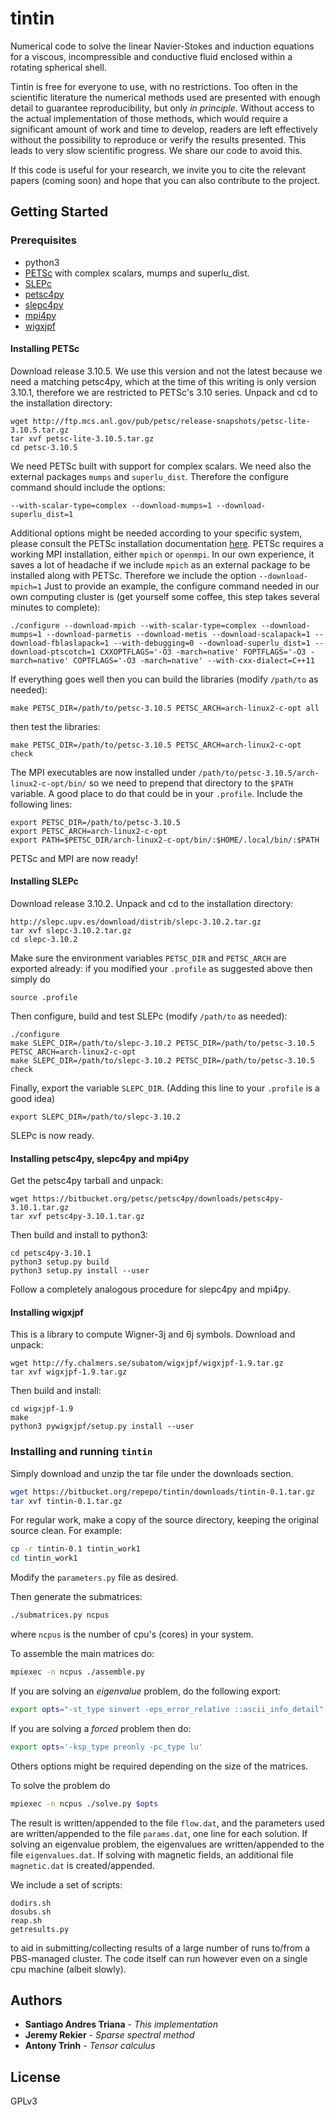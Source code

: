 # tintin

Numerical code to solve the linear Navier-Stokes and induction equations for a viscous, incompressible and conductive fluid enclosed within a rotating spherical shell.

Tintin is free for everyone to use, with no restrictions. Too often in the scientific literature the numerical methods used are presented with enough detail to guarantee reproducibility, but only *in principle*. Without access to the actual implementation of those methods, which would require a significant amount of work and time to develop, readers are left effectively without the possibility to reproduce or verify the results presented. This leads to very slow scientific progress. We share our code to avoid this.

If this code is useful for your research, we invite you to cite the relevant papers (coming soon) and hope that you can also contribute to the project. 

## Getting Started

### Prerequisites

* python3
* [PETSc](https://www.mcs.anl.gov/petsc/) with complex scalars, mumps and superlu_dist.
* [SLEPc](http://slepc.upv.es/)
* [petsc4py](https://bitbucket.org/petsc/petsc4py/src/master/)
* [slepc4py](https://bitbucket.org/slepc/slepc4py/src/master/)
* [mpi4py](https://bitbucket.org/mpi4py/mpi4py/src/master/)
* [wigxjpf](http://fy.chalmers.se/subatom/wigxjpf/)

#### Installing PETSc

Download release 3.10.5. We use this version and not the latest because we need a matching petsc4py, which at the time of this writing is only version 3.10.1, therefore we are restricted to PETSc's 3.10 series. Unpack and cd to the installation directory:
```
wget http://ftp.mcs.anl.gov/pub/petsc/release-snapshots/petsc-lite-3.10.5.tar.gz
tar xvf petsc-lite-3.10.5.tar.gz
cd petsc-3.10.5
```
We need PETSc built with support for complex scalars. We need also the external packages `mumps` and `superlu_dist`.
Therefore the configure command should include the options:
```
--with-scalar-type=complex --download-mumps=1 --download-superlu_dist=1
```
Additional options might be needed according to your specific system, please consult the PETSc installation documentation [here](https://www.mcs.anl.gov/petsc/documentation/installation.html). PETSc requires a working MPI installation, either `mpich` or `openmpi`. In our own experience, it saves a lot of headache if we include `mpich` as an external package to be installed along with PETSc. Therefore we include the option `--download-mpich=1`
Just to provide an example, the configure command needed in our own computing cluster is (get yourself some coffee, this step takes several minutes to complete):
```
./configure --download-mpich --with-scalar-type=complex --download-mumps=1 --download-parmetis --download-metis --download-scalapack=1 --download-fblaslapack=1 --with-debugging=0 --download-superlu_dist=1 --download-ptscotch=1 CXXOPTFLAGS='-O3 -march=native' FOPTFLAGS='-O3 -march=native' COPTFLAGS='-O3 -march=native' --with-cxx-dialect=C++11
```
If everything goes well then you can build the libraries (modify `/path/to` as needed):
```
make PETSC_DIR=/path/to/petsc-3.10.5 PETSC_ARCH=arch-linux2-c-opt all
```
then test the libraries:
```
make PETSC_DIR=/path/to/petsc-3.10.5 PETSC_ARCH=arch-linux2-c-opt check
```
The MPI executables are now installed under `/path/to/petsc-3.10.5/arch-linux2-c-opt/bin/` so we need to prepend that directory to the `$PATH` variable. A  good place to do that could be in your `.profile`. Include the following lines:
```
export PETSC_DIR=/path/to/petsc-3.10.5
export PETSC_ARCH=arch-linux2-c-opt
export PATH=$PETSC_DIR/arch-linux2-c-opt/bin/:$HOME/.local/bin/:$PATH
```
PETSc and MPI are now ready!

#### Installing SLEPc
Download release 3.10.2. Unpack and cd to the installation directory:
```
http://slepc.upv.es/download/distrib/slepc-3.10.2.tar.gz
tar xvf slepc-3.10.2.tar.gz
cd slepc-3.10.2
```
Make sure the environment variables `PETSC_DIR` and `PETSC_ARCH` are exported already: if you modified your `.profile` as suggested above then simply do
```
source .profile
``` 
Then configure, build and test SLEPc (modify `/path/to` as needed):
```
./configure
make SLEPC_DIR=/path/to/slepc-3.10.2 PETSC_DIR=/path/to/petsc-3.10.5 PETSC_ARCH=arch-linux2-c-opt
make SLEPC_DIR=/path/to/slepc-3.10.2 PETSC_DIR=/path/to/petsc-3.10.5 check
```
Finally, export the variable `SLEPC_DIR`. (Adding this line to your `.profile` is a good idea)
```
export SLEPC_DIR=/path/to/slepc-3.10.2
```
SLEPc is now ready.

#### Installing petsc4py, slepc4py and mpi4py
Get the petsc4py tarball and unpack:
```
wget https://bitbucket.org/petsc/petsc4py/downloads/petsc4py-3.10.1.tar.gz
tar xvf petsc4py-3.10.1.tar.gz
```
Then build and install to python3:
```
cd petsc4py-3.10.1
python3 setup.py build
python3 setup.py install --user
```
Follow a completely analogous procedure for slepc4py and mpi4py.

#### Installing wigxjpf
This is a library to compute Wigner-3j and 6j symbols. Download and unpack:
```
wget http://fy.chalmers.se/subatom/wigxjpf/wigxjpf-1.9.tar.gz
tar xvf wigxjpf-1.9.tar.gz
```
Then build and install:
```
cd wigxjpf-1.9
make
python3 pywigxjpf/setup.py install --user
```


### Installing and running `tintin`

Simply download and unzip the tar file under the downloads section.

```sh
wget https://bitbucket.org/repepo/tintin/downloads/tintin-0.1.tar.gz
tar xvf tintin-0.1.tar.gz
```
For regular work, make a copy of the source directory, keeping the original source clean. For example:

```sh
cp -r tintin-0.1 tintin_work1
cd tintin_work1
```

Modify the `parameters.py` file as desired.

Then generate the submatrices:
```sh
./submatrices.py ncpus
```
where `ncpus` is the number of cpu's (cores) in your system.

To assemble the main matrices do:
```sh
mpiexec -n ncpus ./assemble.py
```

If you are solving an *eigenvalue* problem, do the following export:
```sh
export opts="-st_type sinvert -eps_error_relative ::ascii_info_detail"
```

If you are solving a *forced* problem then do:
```sh
export opts='-ksp_type preonly -pc_type lu'
```
Others options might be required depending on the size of the matrices.


To solve the problem do
```sh
mpiexec -n ncpus ./solve.py $opts
```

The result is written/appended to the file `flow.dat`, and the parameters used are written/appended to the file `params.dat`, one line for each solution. If solving an eigenvalue problem, the eigenvalues are written/appended to the file `eigenvalues.dat`. If solving with magnetic fields, an additional file `magnetic.dat` is created/appended. 

We include a set of scripts:
```
dodirs.sh
dosubs.sh
reap.sh
getresults.py
```
to aid in submitting/collecting results of a large number of runs to/from a PBS-managed cluster. The code itself can run however even on a single cpu machine (albeit slowly). 

## Authors

* **Santiago Andres Triana** - *This implementation*
* **Jeremy Rekier** - *Sparse spectral method*
* **Antony Trinh** - *Tensor calculus*

## License

GPLv3

